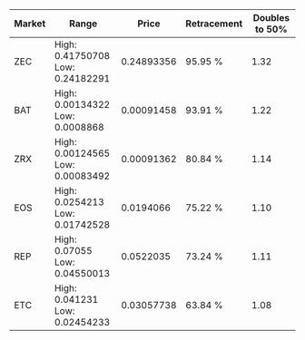 | Market | Range | Price| Retracement | Doubles to 50% |
| --- | --- | --- | --- | --- |
| ZEC | High: 0.41750708<br />Low: 0.24182291 | 0.24893356 | 95.95 % | 1.32 |
| BAT | High: 0.00134322<br />Low: 0.0008868 | 0.00091458 | 93.91 % | 1.22 |
| ZRX | High: 0.00124565<br />Low: 0.00083492 | 0.00091362 | 80.84 % | 1.14 |
| EOS | High: 0.0254213<br />Low: 0.01742528 | 0.0194066 | 75.22 % | 1.10 |
| REP | High: 0.07055<br />Low: 0.04550013 | 0.0522035 | 73.24 % | 1.11 |
| ETC | High: 0.041231<br />Low: 0.02454233 | 0.03057738 | 63.84 % | 1.08 |
